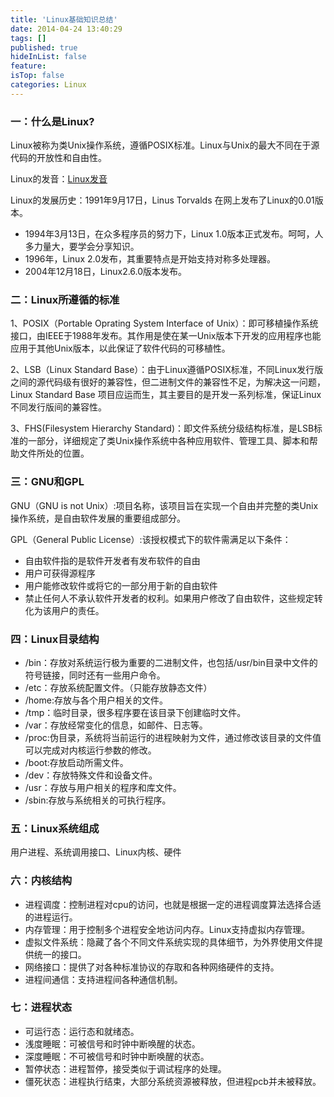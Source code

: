 ```yaml
---
title: 'Linux基础知识总结'
date: 2014-04-24 13:40:29
tags: []
published: true
hideInList: false
feature: 
isTop: false
categories: Linux
---
```


### 一：什么是Linux?

Linux被称为类Unix操作系统，遵循POSIX标准。Linux与Unix的最大不同在于源代码的开放性和自由性。

Linux的发音：[Linux发音](ftp://FTP_hllinux:123456@211.95.73.26/sp/Linux%E6%A0%87%E5%87%86%E5%8F%91%E9%9F%B3.rar)

Linux的发展历史：1991年9月17日，Linus Torvalds 在网上发布了Linux的0.01版本。

*   1994年3月13日，在众多程序员的努力下，Linux 1.0版本正式发布。呵呵，人多力量大，要学会分享知识。
*   1996年，Linux 2.0发布，其重要特点是开始支持对称多处理器。
*   2004年12月18日，Linux2.6.0版本发布。

### 二：Linux所遵循的标准

1、POSIX（Portable Oprating System Interface of Unix）：即可移植操作系统接口，由IEEE于1988年发布。其作用是使在某一Unix版本下开发的应用程序也能应用于其他Unix版本，以此保证了软件代码的可移植性。

2、LSB（Linux Standard Base）：由于Linux遵循POSIX标准，不同Linux发行版之间的源代码级有很好的兼容性，但二进制文件的兼容性不足，为解决这一问题，Linux Standard Base 项目应运而生，其主要目的是开发一系列标准，保证Linux不同发行版间的兼容性。

3、FHS(Filesystem Hierarchy Standard)：即文件系统分级结构标准，是LSB标准的一部分，详细规定了类Unix操作系统中各种应用软件、管理工具、脚本和帮助文件所处的位置。

### 三：GNU和GPL

GNU（GNU is not Unix）:项目名称，该项目旨在实现一个自由并完整的类Unix操作系统，是自由软件发展的重要组成部分。

GPL（General Public License）:该授权模式下的软件需满足以下条件：

*   自由软件指的是软件开发者有发布软件的自由
*   用户可获得源程序
*   用户能修改软件或将它的一部分用于新的自由软件
*   禁止任何人不承认软件开发者的权利。如果用户修改了自由软件，这些规定转化为该用户的责任。

### 四：Linux目录结构

*   /bin：存放对系统运行极为重要的二进制文件，也包括/usr/bin目录中文件的符号链接，同时还有一些用户命令。
*   /etc：存放系统配置文件。（只能存放静态文件）
*   /home:存放与各个用户相关的文件。
*   /tmp：临时目录，很多程序要在该目录下创建临时文件。
*   /var：存放经常变化的信息，如邮件、日志等。
*   /proc:伪目录，系统将当前运行的进程映射为文件，通过修改该目录的文件值可以完成对内核运行参数的修改。
*   /boot:存放启动所需文件。
*   /dev：存放特殊文件和设备文件。
*   /usr：存放与用户相关的程序和库文件。
*   /sbin:存放与系统相关的可执行程序。

### 五：Linux系统组成

用户进程、系统调用接口、Linux内核、硬件

### 六：内核结构

*   进程调度：控制进程对cpu的访问，也就是根据一定的进程调度算法选择合适的进程运行。
*   内存管理：用于控制多个进程安全地访问内存。Linux支持虚拟内存管理。
*   虚拟文件系统：隐藏了各个不同文件系统实现的具体细节，为外界使用文件提供统一的接口。
*   网络接口：提供了对各种标准协议的存取和各种网络硬件的支持。
*   进程间通信：支持进程间各种通信机制。

### 七：进程状态

*   可运行态：运行态和就绪态。
*   浅度睡眠：可被信号和时钟中断唤醒的状态。
*   深度睡眠：不可被信号和时钟中断唤醒的状态。
*   暂停状态：进程暂停，接受类似于调试程序的处理。
*   僵死状态：进程执行结束，大部分系统资源被释放，但进程pcb并未被释放。